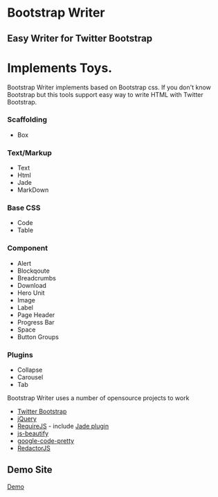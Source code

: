# Bootstrap Writer

## Easy Writer for Twitter Bootstrap

# Implements Toys.

Bootstrap Writer implements based on Bootstrap css.
If you don't know Bootstrap but this tools support easy way to write HTML with Twitter Bootstrap.

### Scaffolding

* Box 

### Text/Markup

* Text
* Html
* Jade
* MarkDown

### Base CSS
 
* Code
* Table

### Component

* Alert
* Blockqoute
* Breadcrumbs
* Download
* Hero Unit
* Image
* Label
* Page Header
* Progress Bar
* Space
* Button Groups 

### Plugins 

* Collapse
* Carousel
* Tab




Bootstrap Writer uses a number of opensource projects to work

* [Twitter Bootstrap](http://twitter.github.com/bootstrap/)
* [jQuery](http://jquery.com/)
* [RequireJS](http://requirejs.org/) - include [Jade plugin](https://github.com/rocketlabsdev/require-jade)
* [js-beautify](http://jsbeautifier.org/)
* [google-code-pretty](https://code.google.com/p/google-code-prettify/)
* [RedactorJS](http://redactorjs.com/) 

## Demo Site 
[Demo](http://easylogic.github.com/bootstrap-writer)


